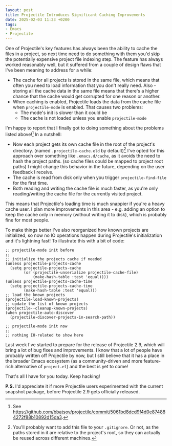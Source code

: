 ```yaml
---
layout: post
title: Projectile Introduces Significant Caching Improvements
date: 2025-02-03 11:23 +0200
tags:
- Emacs
- Projectile
---
```


One of Projectile's key features has always been the ability to cache the files in a project,
so next time need to do something with them you'd skip the potentially expensive project file
indexing step. The feature has always worked reasonably well, but it suffered from a couple of design
flaws that I've been meaning to address for a while:

- The cache for all projects is stored in the same file, which means that often you need to
load information that you don't really need. Also - storing all the cache data in the same file
means that there's a higher chance that the cache would get corrupted for one reason or another.
- When caching is enabled, Projectile loads the data from the cache file when `projectile-mode`
is enabled. That causes two problems:
  - The mode's init is slower than it could be
  - The cache is not loaded unless you enable `projectile-mode`

I'm happy to report that I finally got to doing something about the problems listed above![^1] In a nutshell:

- Now each project gets its own cache file in the root of the project's
  directory. (named `.projectile-cache.eld` by default)[^2] I've opted for this
  approach over something like `.emacs.d/cache`, as it avoids the need to hash
  the project paths. (so cache files could be mapped to project root paths) I
  might change this behavior in the future, depending on the user feedback I
  receive.
- The cache is read from disk only when you trigger `projectile-find-file` for the first time.
- Both reading and writing the cache file is much faster, as you're only
reading/writing the cache file for the currently visited project.

This means that Projectile's loading time is much snappier if you're a heavy cache user.
I plan more improvements in this area - e.g. adding an option to keep the cache only in memory (without writing it to disk),
which is probably fine for most people.

To make things better I've also reorganized how known projects are initialized, so now no IO operations
happen during Projectile's initialization and it's lightning fast! To illustrate this with a bit
of code:

```elisp
;; projectile-mode init before
;;
;; initialize the projects cache if needed
(unless projectile-projects-cache
  (setq projectile-projects-cache
        (or (projectile-unserialize projectile-cache-file)
            (make-hash-table :test 'equal))))
(unless projectile-projects-cache-time
  (setq projectile-projects-cache-time
        (make-hash-table :test 'equal)))
;; load the known projects
(projectile-load-known-projects)
;; update the list of known projects
(projectile--cleanup-known-projects)
(when projectile-auto-discover
  (projectile-discover-projects-in-search-path))

;; projectile-mode init now
;;
;; nothing IO-related to show here
```

Last week I've started to prepare for the release of Projectile 2.9, which will bring a lot of
bug fixes and improvements. I know that a lot of people have probably written off Projectile by
now, but I still believe that it has a place in the broader Emacs ecosystem (as a community-driven and more
feature-rich alternative of `project.el`) and the best is yet to come!

That's all I have for you today. Keep hacking!

**P.S.** I'd appreciate it if more Projectile users experimented with the current snapshot package, before
Projectile 2.9 gets officially released.

[^1]: See <https://github.com/bbatsov/projectile/commit/5061bd8dcd9f4d0e874884272f88b10892d15da3>.
[^2]: You'll probably want to add this file to your `.gitignore`. Or not, as the paths stored in it are relative to the project's root, so they can actually be reused across different machines.
